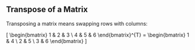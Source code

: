 ## Transpose of a Matrix

Transposing a matrix means swapping rows with columns:

\[
\begin{bmatrix} 1 & 2 & 3 \\ 4 & 5 & 6 \end{bmatrix}^{T} =
\begin{bmatrix} 1 & 4 \\ 2 & 5 \\ 3 & 6 \end{bmatrix}
\]
